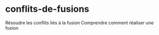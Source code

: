 # conflits-de-fusions

Résoudre les conflits liés à la fusion
Comprendre comment réaliser une fusion

